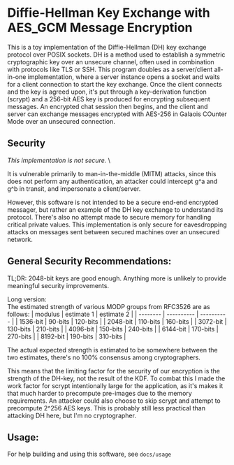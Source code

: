 # Diffie-Hellman Key Exchange with AES_GCM Message Encryption

This is a toy implementation of the Diffie-Hellman (DH) key exchange protocol over POSIX sockets. DH is a method used to establish a symmetric cryptographic key over an unsecure channel, often used in combination with protocols like TLS or SSH. This program doubles as a server/client all-in-one implementation, where a server instance opens a socket and waits for a client connection to start the key exchange. Once the client connects and the key is agreed upon, it's put through a key-derivation function (scrypt) and a 256-bit AES key is produced for encrypting subsequent messages. An encrypted chat session then begins, and the client and server can exchange messages encrypted with AES-256 in Galaois COunter Mode over an unsecured connection.

## Security

*This implementation is not secure.* \

It is vulnerable primarily to man-in-the-middle (MITM) attacks, since this does not perform any authentication, an attacker could intercept g^a and g^b in transit, and impersonate a client/server. 

However, this software is not intended to be a secure end-end encrypted messager, but rather an example of the DH key exchange to understand its protocol. There's also no attempt made to secure memory for handling critical private values. This implementation is only secure for eavesdropping attacks on messages sent between secured machines over an unsecured network.

## General Security Recommendations:

TL;DR: 2048-bit keys are good enough. Anything more is unlikely to provide meaningful security improvements.

Long version: \
The estimated strength of various MODP groups from RFC3526 are as follows:
| modulus  | estimate 1 | estimate 2 |
| -------- | ---------- | ---------- |
| 1536-bit | 90-bits    | 120-bits   |
| 2048-bit | 110-bits   | 160-bits   |
| 3072-bit | 130-bits   | 210-bits   |
| 4096-bit | 150-bits   | 240-bits   |
| 6144-bit | 170-bits   | 270-bits   |
| 8192-bit | 190-bits   | 310-bits   |

The actual expected strength is estimated to be somewhere between the two estimates, there's no 100% consensus among cryptographers.

This means that the limiting factor for the security of our encryption is the strength of the DH-key, not the result of the KDF. 
To combat this I made the work factor for scrypt intentionally large for the application, as it's makes it that much harder to precompute
pre-images due to the memory requirements. An attacker could also choose to skip scrypt and attempt to precompute 2^256 AES keys. This is 
probably still less practical than attacking DH here, but I'm no cryptographer.

## Usage:

For help building and using this software, see `docs/usage`
